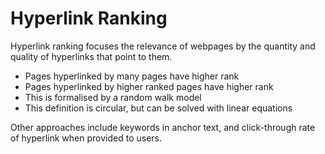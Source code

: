 # Hyperlink Ranking
Hyperlink ranking focuses the relevance of webpages by the quantity and quality of hyperlinks that point to them.
* Pages hyperlinked by many pages have higher rank
* Pages hyperlinked by higher ranked pages have higher rank
* This is formalised by a random walk model
* This definition is circular, but can be solved with linear equations

Other approaches include keywords in anchor text, and click-through rate of hyperlink when provided to users.